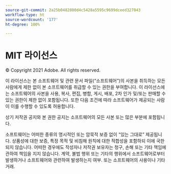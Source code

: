 ```yaml
---
source-git-commit: 2a25b0482800d4c5428a5595c9699dceed327043
workflow-type: ht
source-wordcount: '177'
ht-degree: 100%

---
```

# MIT 라이선스

© Copyright 2021 Adobe. All rights reserved.

이 라이선스는 본 소프트웨어 및 관련 문서 파일(“소프트웨어”)의 사본을 취득하는 모든 사람에게 제한 없이 본 소프트웨어를 취급할 수 있는 권한을 부여합니다. 이 라이선스에는 소프트웨어의 사본을 사용, 복사, 편집, 병합, 게시, 배포, 2차 인가 및/또는 판매할 수 있는 권한이 제한 없이 포함됩니다. 또한 다음 조건에 따라 소프트웨어가 제공되는 사람이 이를 수행할 수 있도록 허용합니다.

상기 저작권 공지와 본 권한 공지는 소프트웨어의 모든 사본 또는 많은 부분에 포함됩니다.

소프트웨어는 어떠한 종류의 명시적인 또는 암묵적 보증 없이 “있는 그대로” 제공됩니다. 상품성에 대한 보증, 특정 목적 및 비침해 원칙에 대한 적합성을 포함하되 이에 국한되지 않습니다. 어떠한 경우에도 작성자나 저작권 보유자는 청구, 손해 또는 기타 책임에 관하여 책임을 지지 않습니다. 계약, 불법 행위 또는 기타의 행위에서 소프트웨어로부터 발생하거나 소프트웨어와 관련하여 발생하는지 여부. 또는 소프트웨어의 사용이나 기타 거래.
